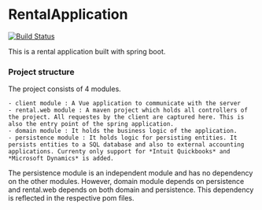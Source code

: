 # RentalApplication

[![Build Status](https://travis-ci.org/travis-ci/travis-rental.web.svg?branch=master)](https://travis-ci.org/travis-ci/travis-rental.web)

This is a rental application built with spring boot.

### Project structure
The project consists of 4 modules.

    - client module : A Vue application to communicate with the server
    - rental.web module : A maven project which holds all controllers of the project. All requestes by the client are captured here. This is also the entry point of the spring application.
    - domain module : It holds the business logic of the application.
    - persistence module : It holds logic for persisting entities. It persists entities to a SQL database and also to external accounting applications. Currenty only support for *Intuit Quickbooks* and *Microsoft Dynamics* is added.
    
The persistence module is an independent module and has no dependency on the other modules. However, domain module depends on persistence and rental.web depends on both domain and persistence. This dependency is reflected in the respective pom files.
 
